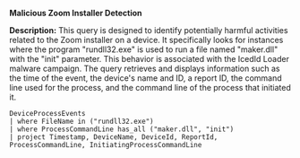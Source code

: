 **Malicious Zoom Installer Detection**

**Description:** This query is designed to identify potentially harmful activities related to the Zoom installer on a device. It specifically looks for instances where the program "rundll32.exe" is used to run a file named "maker.dll" with the "init" parameter. This behavior is associated with the IcedId Loader malware campaign. The query retrieves and displays information such as the time of the event, the device's name and ID, a report ID, the command line used for the process, and the command line of the process that initiated it.

```
DeviceProcessEvents
| where FileName in ("rundll32.exe")
| where ProcessCommandLine has_all ("maker.dll", "init")
| project Timestamp, DeviceName, DeviceId, ReportId, ProcessCommandLine, InitiatingProcessCommandLine
```

